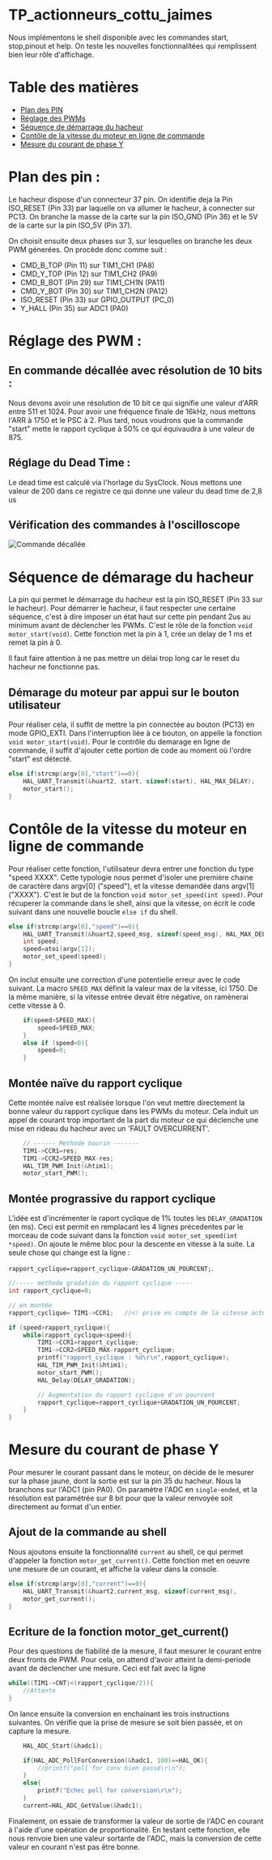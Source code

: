 # TP_actionneurs_cottu_jaimes
 
Nous implémentons le shell disponible avec les commandes start, stop,pinout et help. On teste les nouvelles fonctionnalitées qui remplissent bien leur rôle d'affichage.

# Table des matières 
- [Plan des PIN](#plan-des-pin)
- [Réglage des PWMs](#réglage-des-pwms)
- [Séquence de démarrage du hacheur](#séquence-de-démarage-du-hacheur)
- [Contôle de la vitesse du moteur en ligne de commande](#contôle-de-la-vitesse-du-moteur-en-ligne-de-commande)
- [Mesure du courant de phase Y](#mesure-du-courant-de-phase-y)




# Plan des pin :

Le hacheur dispose d'un connecteur 37 pin. On identifie deja la Pin ISO_RESET (Pin 33) par laquelle on va allumer le hacheur, à connecter sur  PC13. On branche la masse de la carte sur la pin ISO_GND (Pin 36) et le 5V de la carte sur la pin ISO_5V (Pin 37).

On choisit ensuite deux phases sur 3, sur lesquelles on branche les deux PWM génerées. On procède donc comme suit :
- CMD_B_TOP (Pin 11) sur TIM1_CH1 (PA8)
- CMD_Y_TOP (Pin 12) sur TIM1_CH2 (PA9)
- CMD_B_BOT (Pin 29) sur TIM1_CH1N (PA11)
- CMD_Y_BOT (Pin 30) sur TIM1_CH2N (PA12)
- ISO_RESET (Pin 33) sur GPIO_OUTPUT (PC_0)
- Y_HALL (Pin 35) sur ADC1 (PA0)


# Réglage des PWM :

## En commande décallée avec résolution de 10 bits : 

Nous devons avoir une résolution de 10 bit ce qui signifie une valeur d'ARR entre  511 et 1024. Pour avoir une fréquence finale de 16kHz, nous mettons l'ARR à 1750 et le PSC à 2. Plus tard, nous voudrons que la commande "start" mette le rapport cyclique à 50% ce qui équivaudra à une valeur de 875.

## Réglage du Dead Time : 

Le dead time est calculé via l'horlage du SysClock. Nous mettons une valeur de 200 dans ce registre ce qui donne une valeur du dead time de 2,8 us

## Vérification des commandes à l'oscilloscope

![Commande décallée](https://github.com/baptcott28/TP_actionneurs_cottu_jaimes/blob/main/TP_actionneurs_cottu_jaimes/Commande%20d%C3%A9cal%C3%A9e.png)

# Séquence de démarage du hacheur

La pin qui permet le démarrage du hacheur est la pin ISO_RESET (Pin 33 sur le hacheur). Pour démarrer le hacheur, il faut respecter une certaine séquence, c'est à dire imposer un état haut sur cette pin pendant 2us au minimum avant de déclencher les PWMs. C'est le rôle de la fonction `void motor_start(void)`. Cette fonction met la pin à 1, crée un delay de 1 ms et remet la pin à 0. 

 Il faut faire attention à ne pas mettre un délai trop long car le reset du hacheur ne fonctionne pas.  

## Démarage du moteur par appui sur le bouton utilisateur

Pour réaliser cela, il suffit de mettre la pin connectée au bouton (PC13) en mode GPIO_EXTI. Dans l'interruption liée à ce bouton, on appelle la fonction `void motor_start(void)`. Pour le contrôle du demarage en ligne de commande, il suffit d'ajouter cette portion de code au moment où l'ordre "start" est détecté.
```C
else if(strcmp(argv[0],"start")==0){
	HAL_UART_Transmit(&huart2, start, sizeof(start), HAL_MAX_DELAY);
	motor_start();
}
```

# Contôle de la vitesse du moteur en ligne de commande

Pour réaliser cette fonction, l'utilisateur devra entrer une fonction du type "speed XXXX". Cette typologie nous permet d'isoler une première chaine de caractère dans argv[0] ("speed"), et la vitesse demandée dans argv[1] ("XXXX"). C'est le but de la fonction `void motor_set_speed(int speed)`. Pour récuperer la commande dans le shell, ainsi que la vitesse, on écrit le code suivant dans une nouvelle boucle `else if` du shell. 

```C
else if(strcmp(argv[0],"speed")==0){
    HAL_UART_Transmit(&huart2,speed_msg, sizeof(speed_msg), HAL_MAX_DELAY);
	int speed;
	speed=atoi(argv[1]);
	motor_set_speed(speed);
}
``` 
On inclut ensuite une correction d'une potentielle erreur avec le code suivant. La macro `SPEED_MAX` définit la valeur max de la vitesse, ici 1750. De la même manière, si la vitesse entrée devait être négative, on ramènerai cette vitesse à 0.

```C
	if(speed>SPEED_MAX){
		speed=SPEED_MAX;
	}
	else if (speed<0){
		speed=0;
	}
```

## Montée naïve du rapport cyclique
Cette montée naïve est réalisée lorsque l'on veut mettre directement la bonne valeur du rapport cyclique dans les PWMs du moteur. Cela induit un appel de courant trop important de la part du moteur ce qui déclenche une mise en rideau du hacheur avec un 'FAULT OVERCURRENT'. 

```C
    // ------ Methode bourin -------
	TIM1->CCR1=res;
	TIM1->CCR2=SPEED_MAX-res;
	HAL_TIM_PWM_Init(&htim1);
	motor_start_PWM();
```

## Montée prograssive du rapport cyclique

L'idée est d'incrémenter le raport cyclique de 1% toutes les `DELAY_GRADATION` (en ms). Ceci est permit en remplacant les 4 lignes précedentes par le morceau de code suivant dans la fonction `void motor_set_speed(int *speed)`. On ajoute le même bloc pour la descente en vitesse à la suite. La seule chose qui change est la ligne :

`rapport_cyclique=rapport_cyclique-GRADATION_UN_POURCENT;`.

```C
//----- methode gradation du rapport cyclique -----
int rapport_cyclique=0;

// en montée
rapport_cyclique= TIM1->CCR1;	//<! prise en compte de la vitesse actuelle

if (speed>rapport_cyclique){
	while(rapport_cyclique<speed){
		TIM1->CCR1=rapport_cyclique;
		TIM1->CCR2=SPEED_MAX-rapport_cyclique;
		printf("rapport_cyclique : %d\r\n",rapport_cyclique);
		HAL_TIM_PWM_Init(&htim1);
		motor_start_PWM();
		HAL_Delay(DELAY_GRADATION);

        // Augmentation du rapport cyclique d'un pourcent
		rapport_cyclique=rapport_cyclique+GRADATION_UN_POURCENT;
	}
}
```

# Mesure du courant de phase Y

Pour mesurer le courant passant dans le moteur, on décide de le mesurer sur la phase jaune, dont la sortie est sur la pin 35 du hacheur. Nous la branchons sur l'ADC1 (pin PA0). On paramètre l'ADC en `single-ended`, et la résolution est paramétrée sur 8 bit pour que la valeur renvoyée soit directement au format d'un entier. 

## Ajout de la commande au shell

Nous ajoutons ensuite la fonctionnalité `current` au shell, ce qui permet d'appeler la fonction `motor_get_current()`. Cette fonction met en oeuvre une mesure de un courant, et affiche la valeur dans la console. 

```C
else if(strcmp(argv[0],"current")==0){
	HAL_UART_Transmit(&huart2,current_msg, sizeof(current_msg),            HAL_MAX_DELAY);
	motor_get_current();
}
```

## Ecriture de la fonction motor_get_current()
Pour des questions de fiabilité de la mesure, il faut mesurer le courant entre deux fronts de PWM. Pour cela, on attend d'avoir atteint la demi-periode avant de déclencher une mesure. Ceci est fait avec la ligne 
```C 
while((TIM1->CNT)<(rapport_cyclique/2)){
    //Attente
}
```

On lance ensuite la conversion en enchainant les trois instructions suivantes. On vérifie que la prise de mesure se soit bien passée, et on capture la mesure. 

```C
	HAL_ADC_Start(&hadc1);

	if(HAL_ADC_PollForConversion(&hadc1, 100)==HAL_OK){
		//printf("poll for conv bien passé\r\n");
	}
	else{
		printf("Echec poll for conversion\r\n");
	}
	current=HAL_ADC_GetValue(&hadc1);
```

Finalement, on essaie de transformer la valeur de sortie de l'ADC en courant à l'aide d'une opération de proportionalité. En testant cette fonction, elle nous renvoie bien une valeur sortante de l'ADC, mais la conversion de cette valeur en courant n'est pas être bonne. 
